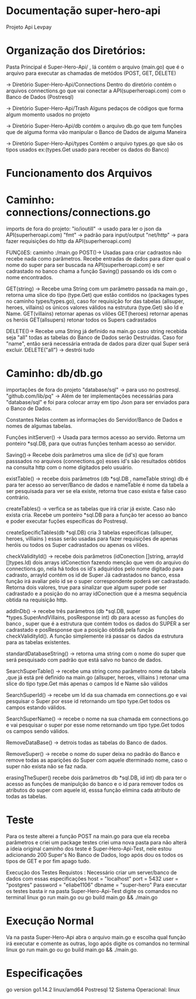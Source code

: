 # Documentação super-hero-api
  Projeto Api Levpay
# Organização dos Diretórios:
Pasta Principal é Super-Hero-Api/ , lá contém o arquivo (main.go) que é o arquivo para executar as chamadas de metódos (POST, GET, DELETE)

-> Diretório Super-Hero-Api/Connections 
  Dentro do diretório contém o arquivos connections.go  que vai conectar a API(superheroapi.com) com o Banco de Dados (Postresql)

-> Diretório Super-Hero-Api/Trash 
  Alguns pedaços de códigos que forma algum momento usados no projeto

-> Diretório Super-Hero-Api/db 
  contém o arquivo db.go que tem funções que de alguma forma vão manipular o Banco de Dados de alguma Maneira

-> Diretório Super-Hero-Api/types
   Contém o arquivo types.go que são os tipos usados ex:(types.Get usado para receber os dados do Banco)

# Funcionamento dos Arquivos

# Caminho: connections/connections.go 

imports de fora do projeto:
"io/ioutill" -> usado para ler o json da API(superheroapi.com) 
"fmt" -> padrão para input/output
"net/http" -> para fazer requisições do http da API(superheroapi.com)

FUNÇõES:
caminho :/main.go
POST()-> Usadas para criar cadrastos não recebe nada como parâmetros. Recebe entradas de dados para dizer qual o nome do super para ser buscada na API(superheroapi.com) e ser cadrastado no banco chama a função Saving() passando os ids com o nome encontrados.

GET(string) -> Recebe uma String com um parâmetro passada na main.go , retorna uma slice do tipo (type.Get) que estão contidos no (packages types no caminho types/types.go), caso for requisição for das tabelas (allsuper, heroes, villains)
os únicos valores válidos na estrutura (type.Get) são Id e Name.
GET(villains) retornar apenas os vilões 
GET(heroes) retornar apenas os heróis 
GET(allsupers) retonar todos os Supers  cadrastados

DELETE()-> Recebe uma String já definido na main.go caso string recebida seja "all" todas as tabelas do Banco de Dados serão Destruídas. Caso for "name", então será necessária entrada de dados para dizer qual Super será excluir. 
DELETE("all") -> destrói tudo

# Caminho: db/db.go
importações de fora do projeto 
"database/sql" -> para uso no postresql.
"github.com/lib/pq" -> Além de ter implementações necessárias para "database/sql" e foi para colocar array em tipo Json para ser enviados para o Banco de Dados.

Constantes
Nelas contem as informações do Servidor/Banco de Dados e nomes de algumas tabelas.

Funções 
initServer() -> Usada para termos acesso ao servido. Retorna  um ponteiro *sql.DB, para que outras funções tenham acesso  ao servidor.

Saving()-> Recebe dois parâmetros uma slice de (id's) que foram passsados no arquivos (connections.go) esses id's são resultados obtidos na consulta http com o nome digitados pelo usuário.

existTable() -> recebe dois parâmetros (db *sql.DB , nameTable string) db é para ter acesso ao server/Banco de dados e nameTable é nome da tabela a ser pesquisada para ver se ela existe, retorna true caso exista e false caso contrário.

createTables() -> verfica se as tabelas que irá criar já existe. Caso não exista cria. Recebe um ponteiro *sql.DB para a função ter acesso ao banco e poder executar fuções específicas do Postresql.
 
 createSpecificTables(db *sql.DB) cria 3 tabelas específicas (allsuper, heroes, villiains ) essas serão usadas para fazer requisições de apenas heróis ou todos os Super cadrastados ou apenas os vilões.

checkValidityId() -> recebe dois parâmetros (idConection []string, arrayId []types.Id) dois arrays idConection fazendo menção que vem do arquivo do connections.go, nela há todos os id's adquiridos pelo nome digitado para cadrasto, arrayId contém os id de Super Já cadrastados no banco, essa função irá avaliar  pelo id se o super correspondente poderá ser cadrastado. Retorna dois valores, true para sinalizar que algum super pode ser cadrastado e a posição do no array idConection que é a mesma sequência obtida na requisição http.

addInDb() -> recebe três parâmetros (db *sql.DB, super *types.SuperAndVillains, posResponse int) db para acesso as funções do banco , super que é a estrutura que contém todos os dados do SUPER a ser cadrastado e posResponse que a posição obtida pela função checkValidityId(). A função simplemente irá passar os dados da estrutura para as tabelas existentes.

standardDatabaseString() -> retorna uma string com o nome do super que será pesquisado com padrão que está salvo no banco de dados.

SearchSuperTable() -> recebe uma string como parâmetro nome da tabela ,que já está pré definido na main.go (allsuper, heroes, villiains ) retonar uma slice do tipo type.Get más apenas o campos Id e Name são válidos 

SearchSuperId() -> recebe um Id da sua chamada em connections.go e vai pesquisar o Super por esse id retornando um tipo type.Get  todos os campos estando válidos.

SearchSuperName() -> recebe o nome na sua chamada em connections.go e vai pesquisar o super por esse  nome retornando um tipo type.Get todos os campos sendo válidos.

 RemoveDataBase() -> detrois todas as tabelas do Banco de dados.
 
 RemoveSuper() -> recebe o nome do super deixa no padrão do Banco e remove todas as aparições do Super com aquele dterminado nome, caso o super não exista não se faz nada.
 
erasingTheSuper() recebe dois parâmetros db *sql.DB, id int) db para ter o acesso as funções de manipulção do banco e o id para remover todos os atributos do super com aquele id, esssa função elimina cada atributo de todas as tabelas.

# Teste 
Para os teste alterei a função POST na main.go para que ela receba parâmetros e criei um package testes criei uma nova pasta para não alterá a ideia original caminho dos teste é Super-Hero-Api-Test, nele estou adicionando 200 Super's No Banco de Dados, logo após dou os todos os tipos de GET e por fim apago tudo.

Execução dos Testes 
Requistos : Necessário criar um server/banco de dados com essas especificações
  host          =  "localhost"
  port          =  5432
  user          =  "postgres"
  password      =  "eliabe1106"
  dbname        =  "super-hero"
Para executar os testes basta ir na pasta Super-Hero-Api-Test 
digite os comandos no terminal linux go run main.go ou go build main.go && ./main.go 

# Execução Normal 
Va na pasta Super-Hero-Api abra o arquivo main.go e escolha qual função irá executar e comente as outras, logo após digite os comandos no terminal linux go run main.go ou go build main.go && ./main.go.

# Especificações
go version go1.14.2 linux/amd64
Postresql 12
Sistema Operacional: linux

